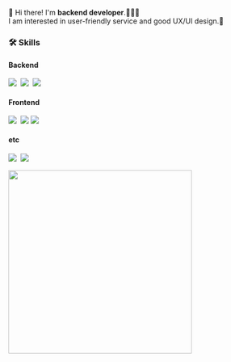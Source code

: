 👋 Hi there! I'm <b>backend developer</b>.👩🏻‍💻<br/>
I am interested in user-friendly service and good UX/UI design.💖

### 🛠️ Skills 
#### Backend
<img src="https://img.shields.io/badge/JAVA-007396?style=flat-square&logo=java&logoColor=white"></a>&nbsp;
<img src="https://img.shields.io/badge/Spring-6DB33F?style=flat-square&logo=Spring&logoColor=white"/></a>&nbsp; 
<img src="https://img.shields.io/badge/MySQL-4479A1?style=flat-square&logo=MySQL&logoColor=white">
#### Frontend
<img src="https://img.shields.io/badge/HTML5-E34F26?style=flat-square&&logo=html5&logoColor=white"></a>&nbsp;
<img src="https://img.shields.io/badge/CSS3-1572B6?style=flat-square&&logo=CSS3&logoColor=white">
<img src="https://img.shields.io/badge/Vue-4FC08D?style=flat-square&logo=Vue.js&logoColor=white">

#### etc
<img src="https://img.shields.io/badge/Docker-2496ED?style=flat-square&logo=docker&logoColor=white"/></a>&nbsp;
<img src="https://img.shields.io/badge/Figma-F24E1E?style=flat-square&logo=Figma&logoColor=white"/></a>&nbsp;

<img width="363px" src="http://mazassumnida.wtf/api/v2/generate_badge?boj=bunny7531" />

<!--
**jjoyra/jjoyra** is a ✨ _special_ ✨ repository because its `README.md` (this file) appears on your GitHub profile.

Here are some ideas to get you started:

- 🔭 I’m currently working on ...
- 🌱 I’m currently learning ...
- 👯 I’m looking to collaborate on ...
- 🤔 I’m looking for help with ...
- 💬 Ask me about ...
- 📫 How to reach me: ...
- 😄 Pronouns: ...
- ⚡ Fun fact: ...
-->
